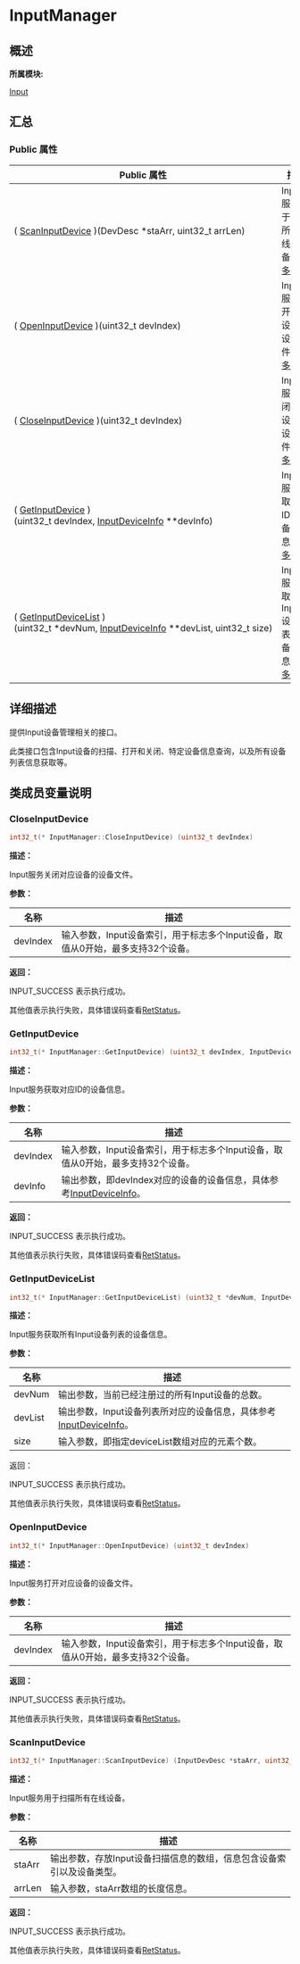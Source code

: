 # InputManager


## **概述**

**所属模块:**

[Input](_input.md)


## **汇总**


### Public 属性

  | Public&nbsp;属性 | 描述 | 
| -------- | -------- |
| (&nbsp;[ScanInputDevice](#scaninputdevice)&nbsp;)(DevDesc&nbsp;\*staArr,&nbsp;uint32_t&nbsp;arrLen) | Input服务用于扫描所有在线设备。&nbsp;[更多...](#scaninputdevice) | 
| (&nbsp;[OpenInputDevice](#openinputdevice)&nbsp;)(uint32_t&nbsp;devIndex) | Input服务打开对应设备的设备文件&nbsp;[更多...](#openinputdevice) | 
| (&nbsp;[CloseInputDevice](#closeinputdevice)&nbsp;)(uint32_t&nbsp;devIndex) | Input服务关闭对应设备的设备文件&nbsp;[更多...](#closeinputdevice) | 
| (&nbsp;[GetInputDevice](#getinputdevice)&nbsp;)(uint32_t&nbsp;devIndex,&nbsp;[InputDeviceInfo](_device_info.md)&nbsp;\*\*devInfo) | Input服务获取对应ID的设备信息&nbsp;[更多...](#getinputdevice) | 
| (&nbsp;[GetInputDeviceList](#getinputdevicelist)&nbsp;)(uint32_t&nbsp;\*devNum,&nbsp;[InputDeviceInfo](_device_info.md)&nbsp;\*\*devList,&nbsp;uint32_t&nbsp;size) | Input服务获取所有Input设备列表的设备信息&nbsp;[更多...](#getinputdevicelist) | 


## **详细描述**

提供Input设备管理相关的接口。

此类接口包含Input设备的扫描、打开和关闭、特定设备信息查询，以及所有设备列表信息获取等。


## **类成员变量说明**


### CloseInputDevice

  
```cpp
int32_t(* InputManager::CloseInputDevice) (uint32_t devIndex)
```

**描述：**

Input服务关闭对应设备的设备文件。

**参数：**

  | 名称 | 描述 | 
| -------- | -------- |
| devIndex | 输入参数，Input设备索引，用于标志多个Input设备，取值从0开始，最多支持32个设备。| 

**返回：**

INPUT_SUCCESS 表示执行成功。

其他值表示执行失败，具体错误码查看[RetStatus](_input.md#retstatus)。


### GetInputDevice

  
```cpp
int32_t(* InputManager::GetInputDevice) (uint32_t devIndex, InputDeviceInfo **devInfo)
```

**描述：**

Input服务获取对应ID的设备信息。

**参数：**

  | 名称 | 描述 | 
| -------- | -------- |
| devIndex | 输入参数，Input设备索引，用于标志多个Input设备，取值从0开始，最多支持32个设备。 | 
| devInfo | 输出参数，即devIndex对应的设备的设备信息，具体参考[InputDeviceInfo](_device_info.md)。 | 

**返回：**

INPUT_SUCCESS 表示执行成功。

其他值表示执行失败，具体错误码查看[RetStatus](_input.md#retstatus)。


### GetInputDeviceList

  
```cpp
int32_t(* InputManager::GetInputDeviceList) (uint32_t *devNum, InputDeviceInfo **devList, uint32_t size)
```

**描述：**

Input服务获取所有Input设备列表的设备信息。

**参数：**

  | 名称 | 描述 | 
| -------- | -------- |
| devNum | 输出参数，当前已经注册过的所有Input设备的总数。 | 
| devList | 输出参数，Input设备列表所对应的设备信息，具体参考[InputDeviceInfo](_device_info.md)。 | 
| size | 输入参数，即指定deviceList数组对应的元素个数。| 

返回：

INPUT_SUCCESS 表示执行成功。

其他值表示执行失败，具体错误码查看[RetStatus](_input.md#retstatus)。


### OpenInputDevice

  
```cpp
int32_t(* InputManager::OpenInputDevice) (uint32_t devIndex)
```

**描述：**

Input服务打开对应设备的设备文件。

**参数：**

  | 名称 | 描述 | 
| -------- | -------- |
| devIndex | 输入参数，Input设备索引，用于标志多个Input设备，取值从0开始，最多支持32个设备。 | 

**返回：**

INPUT_SUCCESS 表示执行成功。

其他值表示执行失败，具体错误码查看[RetStatus](_input.md#retstatus)。


### ScanInputDevice

  
```cpp
int32_t(* InputManager::ScanInputDevice) (InputDevDesc *staArr, uint32_t arrLen)
```

**描述：**

Input服务用于扫描所有在线设备。

**参数：**

  | 名称 | 描述 | 
| -------- | -------- |
| staArr | 输出参数，存放Input设备扫描信息的数组，信息包含设备索引以及设备类型。 | 
| arrLen | 输入参数，staArr数组的长度信息。 | 

**返回：**

INPUT_SUCCESS 表示执行成功。

其他值表示执行失败，具体错误码查看[RetStatus](_input.md#retstatus)。

